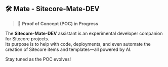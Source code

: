 ## 🛠️ Mate - Sitecore-Mate-DEV

> 🚧 **Proof of Concept (POC) in Progress**

The **Sitecore-Mate-DEV** assistant is an experimental developer companion for Sitecore projects.  
Its purpose is to help with code, deployments, and even automate the creation of Sitecore items and templates—all powered by AI.

Stay tuned as the POC evolves!
